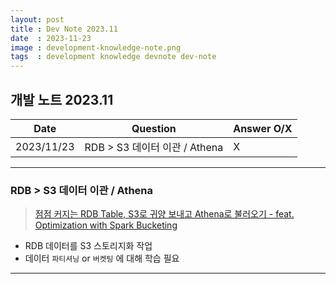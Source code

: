 ```yaml
---
layout: post
title : Dev Note 2023.11
date  : 2023-11-23
image : development-knowledge-note.png
tags  : development knowledge devnote dev-note
---
```


## 개발 노트 2023.11

| Date | Question | Answer O/X |
| :---: | --- | --- |
| 2023/11/23 | RDB > S3 데이터 이관 / Athena | X |

---

### RDB > S3 데이터 이관 / Athena

> [점점 커지는 RDB Table, S3로 귀양 보내고 Athena로 불러오기 - feat. Optimization with Spark Bucketing](https://blog.banksalad.com/tech/data-optimization-with-bucketing/)

- RDB 데이터를 S3 스토리지화 작업
- 데이터 `파티셔닝` or `버켓팅` 에 대해 학습 필요

---
